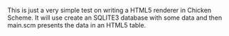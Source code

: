 This is just a very simple test on writing a HTML5 renderer in Chicken
Scheme.  It will use create an SQLITE3 database with some data and then
main.scm presents the data in an HTML5 table.
